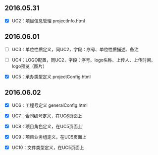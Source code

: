 ## 2016.05.31
- [x] UC2：项目信息管理 projectInfo.html

## 2016.06.01
- [ ] UC3：单位性质定义，同UC2，字段：序号、单位性质描述、备注

- [ ] UC4：LOGO配置，同UC2，字段：序号、logo名称、上传人、上传时间、logo预览（图片）

- [x] UC5：承办类型定义 projectConfig.html


## 2016.06.02

- [x] UC6：工程号定义 generalConfig.html

- [x] UC7：合同编号定义，在UC6页面上

- [x] UC8：项目角色定义，在UC5页面上

- [x] UC9：项目业务组定义，在UC5页面上

- [x] UC10：文件类型定义，在UC5页面上
